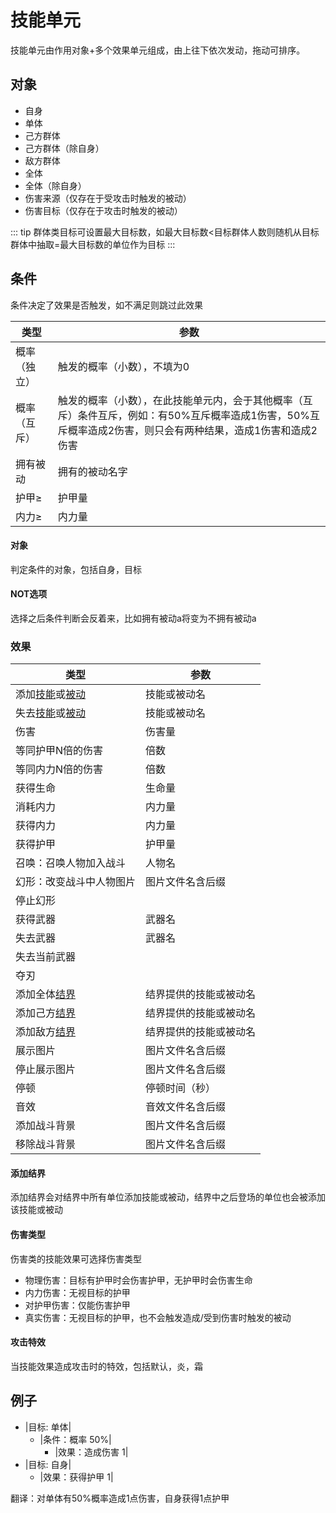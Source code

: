 # 技能单元
技能单元由作用对象+多个效果单元组成，由上往下依次发动，拖动可排序。

## 对象
- 自身
- 单体
- 己方群体
- 己方群体（除自身）
- 敌方群体
- 全体
- 全体（除自身）
- 伤害来源（仅存在于受攻击时触发的被动）
- 伤害目标（仅存在于攻击时触发的被动）

::: tip
群体类目标可设置最大目标数，如最大目标数<目标群体人数则随机从目标群体中抽取=最大目标数的单位作为目标
:::

## 条件
条件决定了效果是否触发，如不满足则跳过此效果

|类型|参数|
| --- | ----------- |
|概率（独立）|触发的概率（小数），不填为0|
|概率（互斥）|触发的概率（小数），在此技能单元内，会于其他概率（互斥）条件互斥，例如：有50%互斥概率造成1伤害，50%互斥概率造成2伤害，则只会有两种结果，造成1伤害和造成2伤害|
|拥有被动|拥有的被动名字|
|护甲≥|护甲量|
|内力≥|内力量|

#### 对象
判定条件的对象，包括自身，目标

#### NOT选项
选择之后条件判断会反着来，比如拥有被动a将变为不拥有被动a

### 效果

|类型|参数|
| --- | ----------- |
|添加[技能](./spell.html)或[被动](./passive.html)|技能或被动名|
|失去[技能](./spell.html)或[被动](./passive.html)|技能或被动名|
|伤害|伤害量|
|等同护甲N倍的伤害|倍数|
|等同内力N倍的伤害|倍数|
|获得生命|生命量|
|消耗内力|内力量|
|获得内力|内力量|
|获得护甲|护甲量|
|召唤：召唤人物加入战斗|人物名|
|幻形：改变战斗中人物图片|图片文件名含后缀|
|停止幻形||
|获得武器|武器名|
|失去武器|武器名|
|失去当前武器||
|夺刃||
|添加全体[结界](#添加结界)|结界提供的技能或被动名|
|添加己方[结界](#添加结界)|结界提供的技能或被动名|
|添加敌方[结界](#添加结界)|结界提供的技能或被动名|
|展示图片|图片文件名含后缀|
|停止展示图片|图片文件名含后缀|
|停顿|停顿时间（秒）|
|音效|音效文件名含后缀|
|添加战斗背景|图片文件名含后缀|
|移除战斗背景|图片文件名含后缀|

#### 添加结界
添加结界会对结界中所有单位添加技能或被动，结界中之后登场的单位也会被添加该技能或被动

#### 伤害类型
伤害类的技能效果可选择伤害类型
- 物理伤害：目标有护甲时会伤害护甲，无护甲时会伤害生命
- 内力伤害：无视目标的护甲
- 对护甲伤害：仅能伤害护甲
- 真实伤害：无视目标的护甲，也不会触发造成/受到伤害时触发的被动
#### 攻击特效
当技能效果造成攻击时的特效，包括默认，炎，霜

## 例子
- |目标: 单体|
  - |条件：概率 50%|
    - |效果：造成伤害 1|
- |目标: 自身|
    - |效果：获得护甲 1|

翻译：对单体有50%概率造成1点伤害，自身获得1点护甲
